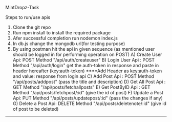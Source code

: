 MintDropz-Task

Steps to run/use apis
1) Clone the git repo
2) Run npm install to install the required package
3) Afer successful completion run nodemon index.js
4) In db.js change the mongodb url(for testing purpose)
5) By using postman hit the api in given sequence (as mentioned user should be logged in for performing operation on POST)
    A) Create User Api: POST Method "/api/auth/createuser"
    B) Login User Api : POST Method "/api/auth/login" get the auth-token in response and paste in header hereafter (key:auth-token)
    ****Add Header as key:auth-token and value: response from login api
    C) Add Post Api   : POST Method "/api/posts/addpost" (pass the title and description)
    D) Get All Post Api : GET Method "/api/posts/fetchallposts"
    E) Get PostByID Api : GET Method "/api/posts/fetchpost/:id" (give the id of post)
    F) Update a Post Api: PUT Method "/api/posts/updatepost/:id" (pass the changes if any)
    G) Delete a Post Api: DELETE Method "/api/posts/deletenote/:id" (give id of post to be deleted)
--------------------------------------------------------------------------------------------